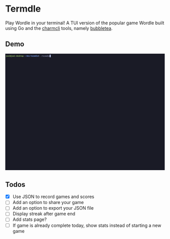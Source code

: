 # Termdle

Play Wordle in your terminal! A TUI version of the popular game Wordle built using Go and the [charmcli](https://github.com/charmbracelet) tools, namely [bubbletea](https://github.com/charmbracelet/bubbletea).

## Demo

![Demo](./examples/demo.gif)

## Todos

- [x] Use JSON to record games and scores
- [ ] Add an option to share your game
- [ ] Add an option to export your JSON file
- [ ] Display streak after game end
- [ ] Add stats page?
- [ ] If game is already complete today, show stats instead of starting a new game
